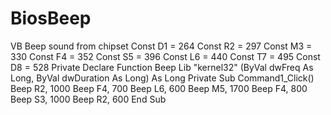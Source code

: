 # BiosBeep
VB Beep sound from chipset
Const D1 = 264
Const R2 = 297
Const M3 = 330
Const F4 = 352
Const S5 = 396
Const L6 = 440
Const T7 = 495
Const D8 = 528
Private Declare Function Beep Lib "kernel32" (ByVal dwFreq As Long, ByVal dwDuration As Long) As Long
Private Sub Command1_Click()
Beep R2, 1000
Beep F4, 700
Beep L6, 600
Beep M5, 1700
Beep F4, 800
Beep S3, 1000
Beep R2, 600
End Sub


